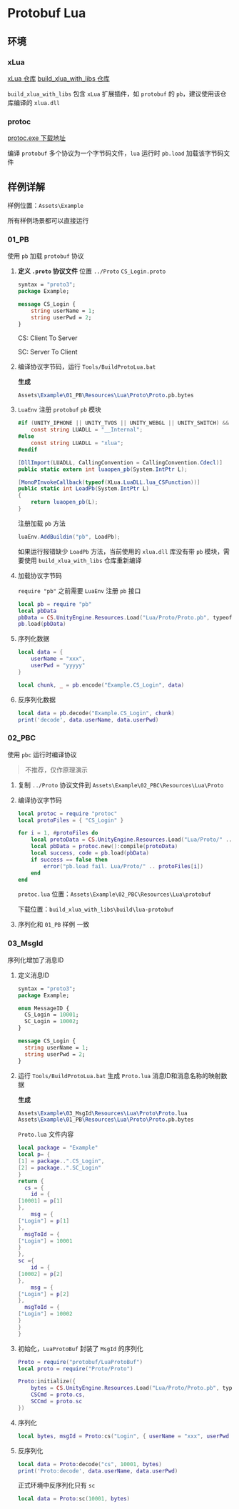 # Protobuf Lua

## 环境

### xLua

[xLua 仓库](https://github.com/Tencent/xLua.git) [build_xlua_with_libs 仓库](https://github.com/chexiongsheng/build_xlua_with_libs.git)

`build_xlua_with_libs` 包含 `xLua` 扩展插件，如 `protobuf` 的 `pb`，建议使用该仓库编译的 `xlua.dll`

### protoc

[protoc.exe 下载地址](https://github.com/protocolbuffers/protobuf/releases)

编译 `protobuf` 多个协议为一个字节码文件，`lua` 运行时 `pb.load` 加载该字节码文件





## **样例详解**

样例位置：`Assets\Example`

所有样例场景都可以直接运行

### 01_PB

使用 `pb` 加载 `protobuf` 协议

1. **定义 `.proto` 协议文件**
    位置 `../Proto`
    `CS_Login.proto`

   ```protobuf
   syntax = "proto3";
   package Example;
   
   message CS_Login {
       string userName = 1;
       string userPwd = 2;
   }
   ```
   
   CS: Client To Server
   
   SC: Server To Client
   
2. 编译协议字节码，运行 `Tools/BuildProtoLua.bat`

   **生成**

   ```tex
   Assets\Example\01_PB\Resources\Lua\Proto\Proto.pb.bytes
   ```


3. `LuaEnv` 注册 `protobuf` `pb` 模块

    ```c#
    #if (UNITY_IPHONE || UNITY_TVOS || UNITY_WEBGL || UNITY_SWITCH) && !UNITY_EDITOR
    	const string LUADLL = "__Internal";
    #else
        const string LUADLL = "xlua";
    #endif
    
    [DllImport(LUADLL, CallingConvention = CallingConvention.Cdecl)]
    public static extern int luaopen_pb(System.IntPtr L);
    
    [MonoPInvokeCallback(typeof(XLua.LuaDLL.lua_CSFunction))]
    public static int LoadPb(System.IntPtr L)
    {
    	return luaopen_pb(L);
    }
    ```

    注册加载 `pb` 方法
    
    ```c#
    luaEnv.AddBuildin("pb", LoadPb);
    ```

    如果运行报错缺少 `LoadPb` 方法，当前使用的 `xlua.dll` 库没有带 `pb` 模块，需要使用 `build_xlua_with_libs` 仓库重新编译

4. 加载协议字节码

    `require "pb"` 之前需要 `LuaEnv` 注册 `pb` 接口

    ```lua
    local pb = require "pb"
    local pbData
    pbData = CS.UnityEngine.Resources.Load("Lua/Proto/Proto.pb", typeof(CS.UnityEngine.TextAsset)).bytes
    pb.load(pbData)
    ```

5. 序列化数据

    ```lua
    local data = {
        userName = "xxx",
        userPwd = "yyyyy"
    }
    
    local chunk, _ = pb.encode("Example.CS_Login", data)
    ```

6. 反序列化数据

    ```lua
    local data = pb.decode("Example.CS_Login", chunk)
    print('decode', data.userName, data.userPwd)
    ```

### 02_PBC

使用 `pbc` 运行时编译协议

> 不推荐，仅作原理演示

1. 复制 `../Proto` 协议文件到 `Assets\Example\02_PBC\Resources\Lua\Proto`

2. 编译协议字节码

   ```lua
   local protoc = require "protoc"
   local protoFiles = { "CS_Login" }
   
   for i = 1, #protoFiles do
       local protoData = CS.UnityEngine.Resources.Load("Lua/Proto/" .. protoFiles[i], typeof(CS.UnityEngine.TextAsset)).bytes
       local pbData = protoc.new():compile(protoData)
       local success, code = pb.load(pbData)
       if success == false then
           error("pb.load fail. Lua/Proto/" .. protoFiles[i])
       end
   end
   ```

   `protoc.lua` 位置：`Assets\Example\02_PBC\Resources\Lua\protobuf`

   下载位置：`build_xlua_with_libs\build\lua-protobuf`

3. 序列化和 `01_PB` 样例 一致

### 03_MsgId

序列化增加了消息ID

1. 定义消息ID

   ```protobuf
   syntax = "proto3";
   package Example;
   
   enum MessageID {
     CS_Login = 10001;
     SC_Login = 10002;
   }
   
   message CS_Login {
     string userName = 1;
     string userPwd = 2;
   }
   ```

2. 运行 `Tools/BuildProtoLua.bat` 生成 `Proto.lua` 消息ID和消息名称的映射数据

   **生成**

   ```tex
   Assets\Example\03_MsgId\Resources\Lua\Proto\Proto.lua
   Assets\Example\01_PB\Resources\Lua\Proto\Proto.pb.bytes
   ```

   `Proto.lua` 文件内容

   ```lua
   local package = "Example"
   local p= {
   [1] = package..".CS_Login",
   [2] = package..".SC_Login"
   }
   return {
     cs = {
       id = {
   [10001] = p[1]
   },
       msg = {
   ["Login"] = p[1]
   },
     msgToId = {
   ["Login"] = 10001
   }
   },
   sc ={
       id = {
   [10002] = p[2]
   },
       msg = {
   ["Login"] = p[2]
   },
     msgToId = {
   ["Login"] = 10002
   }
   }
   }
   ```

3. 初始化，`LuaProtoBuf` 封装了 `MsgId` 的序列化

   ```lua
   Proto = require("protobuf/LuaProtoBuf")
   local proto = require("Proto/Proto")
   
   Proto:initialize({
       bytes = CS.UnityEngine.Resources.Load("Lua/Proto/Proto.pb", typeof(CS.UnityEngine.TextAsset)).bytes,
       CSCmd = proto.cs,
       SCCmd = proto.sc
   })
   ```

4. 序列化

   ```lua
   local bytes, msgId = Proto:cs("Login", { userName = "xxx", userPwd = "yyyyy" })
   ```

5. 反序列化

   ```lua
   local data = Proto:decode("cs", 10001, bytes)
   print('Proto:decode', data.userName, data.userPwd)
   ```

   正式环境中反序列化只有 `sc`

   ```lua
   local data = Proto:sc(10001, bytes)
   ```

   

